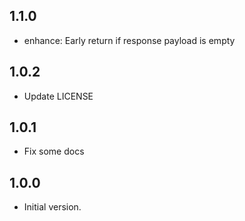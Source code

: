 ## 1.1.0

- enhance: Early return if response payload is empty

## 1.0.2

- Update LICENSE

## 1.0.1

- Fix some docs

## 1.0.0

- Initial version.

